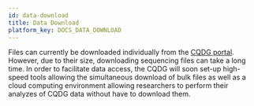 ```yaml
---
id: data-download
title: Data Download
platform_key: DOCS_DATA_DOWNLOAD
---
```


Files can currently be downloaded individually from the [CQDG portal](https://plateforme.cqdg.ca). However, due to their size, downloading sequencing files can take a long time. In order to facilitate data access, the CQDG will soon set-up high-speed tools allowing the simultaneous download of bulk files as well as a cloud computing environment allowing researchers to perform their analyzes of CQDG data without have to download them.
